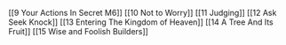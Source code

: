 [[9 Your Actions In Secret M6]]
[[10 Not to Worry]]
[[11 Judging]]
[[12 Ask Seek Knock]]
[[13 Entering The Kingdom of Heaven]]
[[14 A Tree And Its Fruit]]
[[15 Wise and Foolish Builders]]
